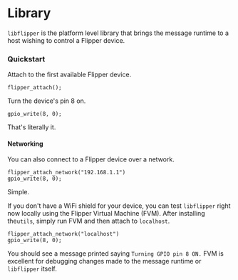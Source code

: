 # Library

`libflipper` is the platform level library that brings the message runtime to a host wishing to control a Flipper device.

### Quickstart

Attach to the first available Flipper device.

```
flipper_attach();
```

Turn the device's pin 8 on.

```
gpio_write(8, 0);
```

That's literally it.

#### Networking

You can also connect to a Flipper device over a network.

```
flipper_attach_network("192.168.1.1")
gpio_write(8, 0);
```

Simple.

If you don't have a WiFi shield for your device, you can test `libflipper` right now locally using the Flipper Virtual Machine (FVM). After installing the`utils`, simply run FVM and then attach to `localhost`.

```
flipper_attach_network("localhost")
gpio_write(8, 0);
```

You should see a message printed saying `Turning GPIO pin 8 ON.` FVM is excellent for debugging changes made to the message runtime or `libflipper` itself.

